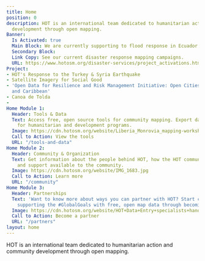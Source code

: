 ```yaml
---
title: Home
position: 0
description: HOT is an international team dedicated to humanitarian action and community
  development through open mapping.
Banner:
  Is Activated: true
  Main Block: We are currently supporting to flood response in Ecuador.
  Secondary Block: 
  Link Copy: See our current disaster response mapping campaigns.
  URL: https://www.hotosm.org/disaster-services/project_activations.html
Project:
- HOT's Response to the Turkey & Syria Earthquake
- Satellite Imagery for Social Good
- 'Open Data for Resilience and Risk Management Initiative: Open Cities Latin America
  and Caribbean'
- Canoa de Tolda
- 
Home Module 1:
  Header: Tools & Data
  Text: Access free, open source tools for community mapping. Export data from OpenStreetMap
    for humanitarian and development programs.
  Image: https://cdn.hotosm.org/website/Liberia_Monrovia_mapping-workshops_IMG_20170427_111804.jpg
  Call to Action: View the tools
  URL: "/tools-and-data"
Home Module 2:
  Header: Community & Organization
  Text: Get information about the people behind HOT, how the HOT community is organized,
    and support available to the community.
  Image: https://cdn.hotosm.org/website/IMG_1683.jpg
  Call to Action: Learn more
  URL: "/community"
Home Module 3:
  Header: Partnerships
  Text: 'Want to know more about ways you can partner with HOT? Start creating and
    supporting the #GlobalGoals with free, open map data through becoming a partner.'
  Image: https://cdn.hotosm.org/website/HOT+Data+Entry+specialists+handed+over+framed,+printed+maps+back+to+the+village+offices.+HOT+IndonesiaRiyadi+Wibowo+cropped.jpeg
  Call to Action: Become a partner
  URL: "/partners"
layout: home
---
```


HOT is an international team dedicated to <span>humanitarian action and community development </span><span>through open mapping.</span>
